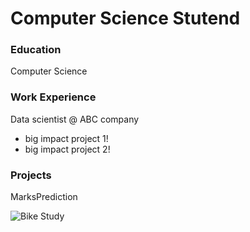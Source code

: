 # Computer Science Stutend

### Education
Computer Science

### Work Experience
Data scientist @ ABC company
- big impact project 1!
- big impact project 2!

### Projects
MarksPrediction

![Bike Study](/assets/[MYimage.jpg)
